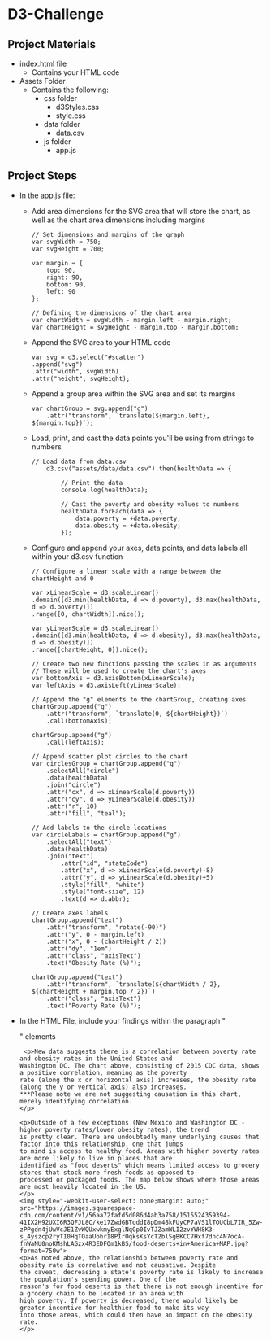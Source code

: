 # D3-Challenge

## Project Materials

* index.html file
    * Contains your HTML code
* Assets Folder
    * Contains the following:
        * css folder
            * d3Styles.css
            * style.css
        * data folder
            * data.csv
        * js folder
            * app.js


## Project Steps

* In the app.js file:
    * Add area dimensions for the SVG area that will store the chart, as well as the chart area dimensions including margins
        ```
        // Set dimensions and margins of the graph
        var svgWidth = 750;
        var svgHeight = 700;

        var margin = {
            top: 90,
            right: 90,
            bottom: 90,
            left: 90
        };

        // Defining the dimensions of the chart area
        var chartWidth = svgWidth - margin.left - margin.right;
        var chartHeight = svgHeight - margin.top - margin.bottom;
        ```
    * Append the SVG area to your HTML code
        ```
        var svg = d3.select("#scatter")
        .append("svg")
        .attr("width", svgWidth)
        .attr("height", svgHeight);
        ```
    * Append a group area within the SVG area and set its margins
        ```
        var chartGroup = svg.append("g")
            .attr("transform", `translate(${margin.left}, ${margin.top})`);
        ```
    * Load, print, and cast the data points you'll be using from strings to numbers
        ```
        // Load data from data.csv
            d3.csv("assets/data/data.csv").then(healthData => {

                // Print the data
                console.log(healthData);

                // Cast the poverty and obesity values to numbers
                healthData.forEach(data => {
                    data.poverty = +data.poverty;
                    data.obesity = +data.obesity;
                });
        ```
    * Configure and append your axes, data points, and data labels all within your d3.csv function
        ```
        // Configure a linear scale with a range between the chartHeight and 0

        var xLinearScale = d3.scaleLinear()
        .domain([d3.min(healthData, d => d.poverty), d3.max(healthData, d => d.poverty)])
        .range([0, chartWidth]).nice();

        var yLinearScale = d3.scaleLinear()
        .domain([d3.min(healthData, d => d.obesity), d3.max(healthData, d => d.obesity)])
        .range([chartHeight, 0]).nice();

        // Create two new functions passing the scales in as arguments
        // These will be used to create the chart's axes
        var bottomAxis = d3.axisBottom(xLinearScale);
        var leftAxis = d3.axisLeft(yLinearScale);

        // Append the "g" elements to the chartGroup, creating axes
        chartGroup.append("g")
            .attr("transform", `translate(0, ${chartHeight})`)
            .call(bottomAxis);
        
        chartGroup.append("g")
            .call(leftAxis);

        // Append scatter plot circles to the chart
        var circlesGroup = chartGroup.append("g")
            .selectAll("circle")
            .data(healthData)
            .join("circle")
            .attr("cx", d => xLinearScale(d.poverty))
            .attr("cy", d => yLinearScale(d.obesity))
            .attr("r", 10)
            .attr("fill", "teal");

        // Add labels to the circle locations
        var circleLabels = chartGroup.append("g")
            .selectAll("text")
            .data(healthData)
            .join("text")
                .attr("id", "stateCode")
                .attr("x", d => xLinearScale(d.poverty)-8)
                .attr("y", d => yLinearScale(d.obesity)+5)
                .style("fill", "white")
                .style("font-size", 12)
                .text(d => d.abbr);

        // Create axes labels
        chartGroup.append("text")
            .attr("transform", "rotate(-90)")
            .attr("y", 0 - margin.left)
            .attr("x", 0 - (chartHeight / 2))
            .attr("dy", "1em")
            .attr("class", "axisText")
            .text("Obesity Rate (%)");
        
        chartGroup.append("text")
            .attr("transform", `translate(${chartWidth / 2}, ${chartHeight + margin.top / 2})`)
            .attr("class", "axisText")
            .text("Poverty Rate (%)");
        ```

* In the HTML File, include your findings within the paragraph "<p>" elements
    ```
     <p>New data suggests there is a correlation between poverty rate and obesity rates in the United States and
    Washington DC. The chart above, consisting of 2015 CDC data, shows a positive correlation, meaning as the poverty
    rate (along the x or horizontal axis) increases, the obesity rate (along the y or vertical axis) also increases.
    ***Please note we are not suggesting causation in this chart, merely identifying correlation.
    </p>

    <p>Outside of a few exceptions (New Mexico and Washington DC - higher poverty rates/lower obesity rates), the trend
    is pretty clear. There are undoubtedly many underlying causes that factor into this relationship, one that jumps
    to mind is access to healthy food. Areas with higher poverty rates are more likely to live in places that are
    identified as "food deserts" which means limited access to grocery stores that stock more fresh foods as opposed to
    processed or packaged foods. The map below shows where those areas are most heavily located in the US.
    </p>
    <img style="-webkit-user-select: none;margin: auto;" src="https://images.squarespace-cdn.com/content/v1/56aa72fafd5d086d4ab3a758/1515524359394-41IX2H92UXI6R3QFJL8C/ke17ZwdGBToddI8pDm48kFUyCP7aVS1lTOUCbL7IR_5Zw-zPPgdn4jUwVcJE1ZvWQUxwkmyExglNqGp0IvTJZamWLI2zvYWH8K3-s_4yszcp2ryTI0HqTOaaUohrI8PIrOqksKsYcT2blSgBKCC7Hxf7dnc4N7ocA-fnWaNU0noKMshLAGzx4R3EDFOm1kBS/food-deserts+in+America+MAP.jpg?format=750w">
    <p>As noted above, the relationship between poverty rate and obesity rate is correlative and not causative. Despite
    the caveat, decreasing a state's poverty rate is likely to increase the population's spending power. One of the
    reason's for food deserts is that there is not enough incentive for a grocery chain to be located in an area with
    high poverty. If poverty is decreased, there would likely be greater incentive for healthier food to make its way
    into those areas, which could then have an impact on the obesity rate.
    </p>
    ```